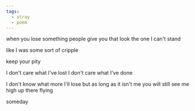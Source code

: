 ```yaml
---
tags:
  - stray
  - poem
---
```

when you lose something
people give you that look
the one I can't stand

like I was some sort of
cripple

keep your pity

I don't care what I've lost
I don't care what I've done

I don't know what more I'll lose
but as long as it isn't me
you will still see me
high up there flying

someday